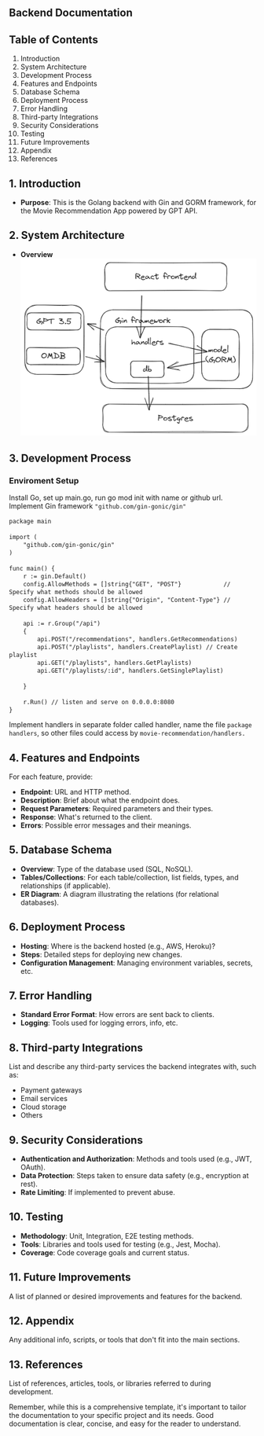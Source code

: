 ## Backend Documentation

## Table of Contents

1.  Introduction
2.  System Architecture
3.  Development Process
4.  Features and Endpoints
5.  Database Schema
6.  Deployment Process
7.  Error Handling
8.  Third-party Integrations
9.  Security Considerations
10.  Testing
11.  Future Improvements
12.  Appendix
13.  References

## 1\. Introduction

*   **Purpose**: This is the Golang backend with Gin and GORM framework, for the Movie Recommendation App powered by GPT API.

## 2\. System Architecture

*   **Overview**  
    ![Alt text](image.png)

## 3\. Development Process

### Enviroment Setup

Install Go, set up main.go, run go mod init with name or github url. Implement Gin framework `"github.com/gin-gonic/gin"`

```plaintext
package main

import (
    "github.com/gin-gonic/gin"
)

func main() {
    r := gin.Default()
    config.AllowMethods = []string{"GET", "POST"}            // Specify what methods should be allowed
    config.AllowHeaders = []string{"Origin", "Content-Type"} // Specify what headers should be allowed

    api := r.Group("/api")
    {
        api.POST("/recommendations", handlers.GetRecommendations)
        api.POST("/playlists", handlers.CreatePlaylist) // Create playlist
        api.GET("/playlists", handlers.GetPlaylists)
        api.GET("/playlists/:id", handlers.GetSinglePlaylist)

    }

    r.Run() // listen and serve on 0.0.0.0:8080
}
```

Implement handlers in separate folder called handler, name the file `package handlers`, so other files could access by `movie-recommendation/handlers.`

## 4\. Features and Endpoints

For each feature, provide:

*   **Endpoint**: URL and HTTP method.
*   **Description**: Brief about what the endpoint does.
*   **Request Parameters**: Required parameters and their types.
*   **Response**: What's returned to the client.
*   **Errors**: Possible error messages and their meanings.

## 5\. Database Schema

*   **Overview**: Type of the database used (SQL, NoSQL).
*   **Tables/Collections**: For each table/collection, list fields, types, and relationships (if applicable).
*   **ER Diagram**: A diagram illustrating the relations (for relational databases).

## 6\. Deployment Process

*   **Hosting**: Where is the backend hosted (e.g., AWS, Heroku)?
*   **Steps**: Detailed steps for deploying new changes.
*   **Configuration Management**: Managing environment variables, secrets, etc.

## 7\. Error Handling

*   **Standard Error Format**: How errors are sent back to clients.
*   **Logging**: Tools used for logging errors, info, etc.

## 8\. Third-party Integrations

List and describe any third-party services the backend integrates with, such as:

*   Payment gateways
*   Email services
*   Cloud storage
*   Others

## 9\. Security Considerations

*   **Authentication and Authorization**: Methods and tools used (e.g., JWT, OAuth).
*   **Data Protection**: Steps taken to ensure data safety (e.g., encryption at rest).
*   **Rate Limiting**: If implemented to prevent abuse.

## 10\. Testing

*   **Methodology**: Unit, Integration, E2E testing methods.
*   **Tools**: Libraries and tools used for testing (e.g., Jest, Mocha).
*   **Coverage**: Code coverage goals and current status.

## 11\. Future Improvements

A list of planned or desired improvements and features for the backend.

## 12\. Appendix

Any additional info, scripts, or tools that don't fit into the main sections.

## 13\. References

List of references, articles, tools, or libraries referred to during development.

Remember, while this is a comprehensive template, it's important to tailor the documentation to your specific project and its needs. Good documentation is clear, concise, and easy for the reader to understand.